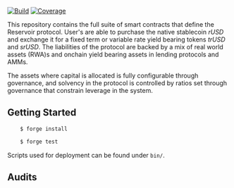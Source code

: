 [![Build](https://github.com/fortunafi/reservoir/actions/workflows/test.yml/badge.svg?branch=wissam/add-code-coverage)](https://github.com/fortunafi/reservoir/actions/workflows/test.yml)
[![Coverage](https://reservoir-code-coverage-public.s3.us-west-2.amazonaws.com/master/coverage.svg?no-cache)](https://github.com/fortunafi/reservoir/actions/workflows/coverage.yml)

This repository contains the full suite of smart contracts that define the Reservoir protocol. User's are able to
purchase the native stablecoin *rUSD* and exchange it for a fixed term or variable rate yield bearing tokens *trUSD* and
*srUSD*. The liabilities of the protocol are backed by a mix of real world assets (RWA)s and onchain yield bearing assets in lending protocols and AMMs.

The assets where capital is allocated is fully configurable through governance, and
solvency in the protocol is controlled by ratios set through governance that constrain leverage in the system.

## Getting Started

```bash
    $ forge install

    $ forge test
```

Scripts used for deployment can be found under `bin/`.

## Audits


